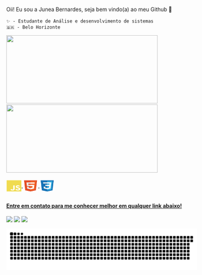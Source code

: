 Oii! Eu sou a Junea Bernardes, seja bem vindo(a) ao meu Github 👋


    ✨ - Estudante de Análise e desenvolvimento de sistemas
    🇧🇷 - Belo Horizonte


  <div>
  <a href="https://github.com/juneabernardes">
  <img height="180em" width="400" src="https://github-readme-stats.vercel.app/api?username=juneabernardes&show_icons=true&theme=radical&include_all_commits=true&count_private=true"/>
  <img height="180em" width="400"src="https://github-readme-stats.vercel.app/api/top-langs/?username=juneabernardes&layout=compact&langs_count=7&theme=radical"/>
</div>
  
  <div style="display: inline_block"><br>
  <img align="center" alt="Malu-Js" height="30" width="40" src="https://raw.githubusercontent.com/devicons/devicon/master/icons/javascript/javascript-plain.svg">
  <img align="center" alt="Malu-HTML" height="30" width="40" src="https://raw.githubusercontent.com/devicons/devicon/master/icons/html5/html5-original.svg">
  <img align="center" alt="Malu-CSS" height="30" width="40" 
src="https://raw.githubusercontent.com/devicons/devicon/master/icons/css3/css3-original.svg">
    

</div>
  
   ##
  
  <div> 
  
   <h4>Entre em contato para me conhecer melhor em qualquer link abaixo!</h4>
    
  <a href="https://instagram.com/juneabernardes" target="_blank"><img src="https://img.shields.io/badge/-Instagram-%23E4405F?style=for-the-badge&logo=instagram&logoColor=white" target="_blank"></a>
  <a href = "mailto:juneabernardes@gmail.com"><img src="https://img.shields.io/badge/-Gmail-%23333?style=for-the-badge&logo=gmail&logoColor=white" target="_blank"></a>
  <a href="https://www.linkedin.com/in/juneabernardes/" target="_blank"><img src="https://img.shields.io/badge/-LinkedIn-%230077B5?style=for-the-badge&logo=linkedin&logoColor=white" target="_blank"></a> 
 
 ![Snake animation](https://github.com/marialuisaraso/marialuisaraso/blob/output/github-contribution-grid-snake.svg)
 
</div>
